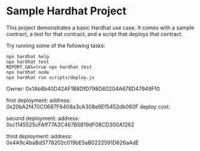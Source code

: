 # Sample Hardhat Project

This project demonstrates a basic Hardhat use case. It comes with a sample contract, a test for that contract, and a script that deploys that contract.

Try running some of the following tasks:

```shell
npx hardhat help
npx hardhat test
REPORT_GAS=true npx hardhat test
npx hardhat node
npx hardhat run scripts/deploy.js
```
Owner: 0x1Ab8b40D42AF1B8DfD798D60204A678D47949Ff0

first deployment:
address: 0x20bA2f470C0687F6408a3cA308e9Ef5452db060F
deploy cost:

second deployment:
address: 0xc1145525cFAff77A3C467B5819dF08CD300A1262

third deployment:
address: 0x4A9c4baBd3778202c019bE5aB0222591D626aAdE